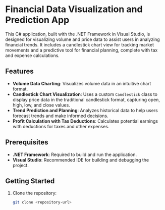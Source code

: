 # Financial Data Visualization and Prediction App

This C# application, built with the .NET Framework in Visual Studio, is designed for visualizing volume and price data to assist users in analyzing financial trends. It includes a candlestick chart view for tracking market movements and a predictive tool for financial planning, complete with tax and expense calculations.

## Features

- **Volume Data Charting**: Visualizes volume data in an intuitive chart format.
- **Candlestick Chart Visualization**: Uses a custom `Candlestick` class to display price data in the traditional candlestick format, capturing open, high, low, and close values.
- **Trend Prediction and Planning**: Analyzes historical data to help users forecast trends and make informed decisions.
- **Profit Calculation with Tax Deductions**: Calculates potential earnings with deductions for taxes and other expenses.

## Prerequisites

- **.NET Framework**: Required to build and run the application.
- **Visual Studio**: Recommended IDE for building and debugging the project.

## Getting Started

1. Clone the repository:
   ```bash
   git clone <repository-url>
